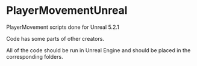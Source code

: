 # PlayerMovementUnreal
PlayerMovement scripts done for Unreal 5.2.1

Code has some parts of other creators.

All of the code should be run in Unreal Engine and should be placed in the corresponding folders.
